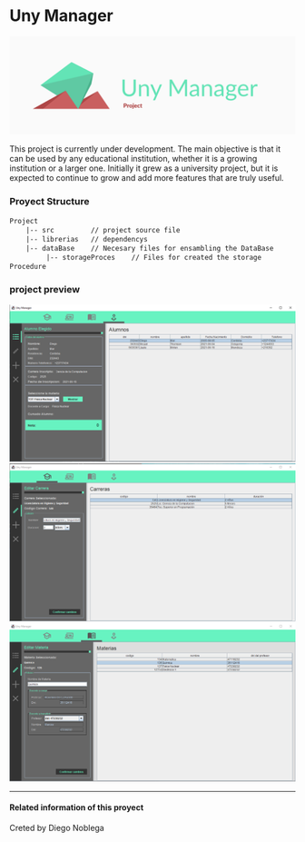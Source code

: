 # Uny Manager
![Project logotype, Uny Manager Project](/imageProject/Project-UnyManager-logo.png)

This project is currently under development. The main objective is that it can be used by any educational institution, whether it is a growing institution or a larger one. Initially it grew as a university project, but it is expected to continue to grow and add more features that are truly useful.

### Proyect Structure

```
Project
    |-- src         // project source file
    |-- librerias   // dependencys
    |-- dataBase    // Necesary files for ensambling the DataBase
         |-- storageProces    // Files for created the storage Procedure
```

### project preview

![students section](/imageProject/Alumno.png)
![degree section](/imageProject/Carrera.png)
![matter section](/imageProject/Materia-edit.png)

---
#### Related information of this proyect
Creted by Diego Noblega

